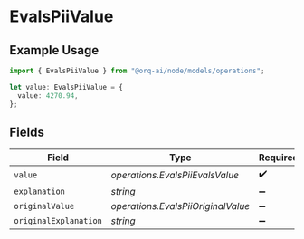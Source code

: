 # EvalsPiiValue

## Example Usage

```typescript
import { EvalsPiiValue } from "@orq-ai/node/models/operations";

let value: EvalsPiiValue = {
  value: 4270.94,
};
```

## Fields

| Field                              | Type                               | Required                           | Description                        |
| ---------------------------------- | ---------------------------------- | ---------------------------------- | ---------------------------------- |
| `value`                            | *operations.EvalsPiiEvalsValue*    | :heavy_check_mark:                 | N/A                                |
| `explanation`                      | *string*                           | :heavy_minus_sign:                 | N/A                                |
| `originalValue`                    | *operations.EvalsPiiOriginalValue* | :heavy_minus_sign:                 | N/A                                |
| `originalExplanation`              | *string*                           | :heavy_minus_sign:                 | N/A                                |